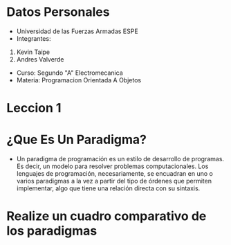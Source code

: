 # Datos Personales
* Universidad de las Fuerzas Armadas ESPE
* Integrantes:
1. Kevin Taipe
2. Andres Valverde
* Curso:
Segundo "A" Electromecanica
* Materia: Programacion Orientada A Objetos
# Leccion 1
# ¿Que Es Un Paradigma?
* Un paradigma de programación es un estilo de desarrollo de programas. Es decir, un modelo para resolver problemas
computacionales. Los lenguajes de programación, necesariamente, se encuadran en uno o varios paradigmas a la vez 
a partir del tipo de órdenes que permiten implementar, algo que tiene una relación directa con su sintaxis.
# Realize un cuadro comparativo de los paradigmas 

